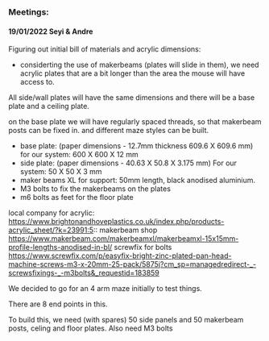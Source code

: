 ### Meetings:

#### 19/01/2022 Seyi & Andre
Figuring out initial bill of materials and acrylic dimensions:

- considerting the use of makerbeams (plates will slide in them), we need acrylic plates that are a bit longer than the area the mouse will have access to.

All side/wall plates will have the same dimensions and there will be a base plate and a ceiling plate.

on the base plate we will have regularly spaced threads, so that makerbeam posts can be fixed in. and different maze styles can be built.

- base plate: (paper dimensions - 12.7mm thickness 609.6 X 609.6 mm) for our system: 600 X 600 X 12 mm
- side plate: (paper dimensions - 40.63 X 50.8 X 3.175 mm) For our system: 50 X 50 X 3 mm 
- maker beams XL for support: 50mm length, black anodised aluminium.
- M3 bolts to fix the makerbeams on the plates
- m6 bolts as feet for the floor plate

local company for acrylic: https://www.brightonandhoveplastics.co.uk/index.php/products-acrylic_sheet/?k=23991:5::
makerbeam shop https://www.makerbeam.com/makerbeamxl/makerbeamxl-15x15mm-profile-lengths-anodised-in-bl/
screwfix for bolts https://www.screwfix.com/p/easyfix-bright-zinc-plated-pan-head-machine-screws-m3-x-20mm-25-pack/5875j?cm_sp=managedredirect-_-screwsfixings-_-m3bolts&_requestid=183859

We decided to go for an 4 arm maze initially to test things.

There are 8 end points in this. 

To build this, we need (with spares) 50 side panels and 50 makerbeam posts, celing and floor plates.
Also need M3 bolts 